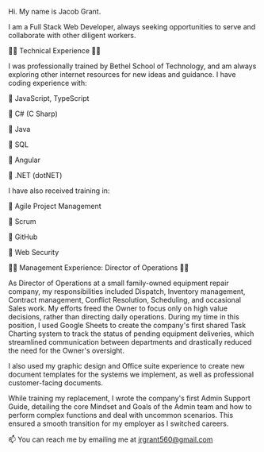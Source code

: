 Hi. My name is Jacob Grant.

I am a Full Stack Web Developer, always seeking opportunities to serve and collaborate with other diligent workers.


🔷️🔷️ Technical Experience 🔷️🔷️

I was professionally trained by Bethel School of Technology, and am always exploring other internet resources for new ideas and guidance.
I have coding experience with:

🔷️ JavaScript, TypeScript

🔷️ C# (C Sharp)

🔷️ Java

🔷️ SQL

🔷️ Angular

🔷️ .NET (dotNET)


I have also received training in:

🔷️ Agile Project Management

🔷️ Scrum

🔷️ GitHub

🔷️ Web Security


🔷️🔷️ Management Experience: Director of Operations 🔷️🔷️

As Director of Operations at a small family-owned equipment repair company, my responsibilities included Dispatch, Inventory management, Contract management, Conflict Resolution, Scheduling, and occasional Sales work. My efforts freed the Owner to focus only on high value decisions, rather than directing daily operations.
During my time in this position, I used Google Sheets to create the company's first shared Task Charting system to track the status of pending equipment deliveries, which streamlined communication between departments and drastically reduced the need for the Owner's oversight.

I also used my graphic design and Office suite experience to create new document templates for the systems we implement, as well as professional customer-facing documents.

While training my replacement, I wrote the company's first Admin Support Guide, detailing the core Mindset and Goals of the Admin team and how to perform complex functions and deal with uncommon scenarios. This ensured a smooth transition for my employer as I switched careers.


📫 You can reach me by emailing me at jrgrant560@gmail.com
